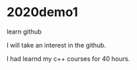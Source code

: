 # 2020demo1
learn github


I will take an interest in the github.

I had learnd my c++ courses for 40 hours.
